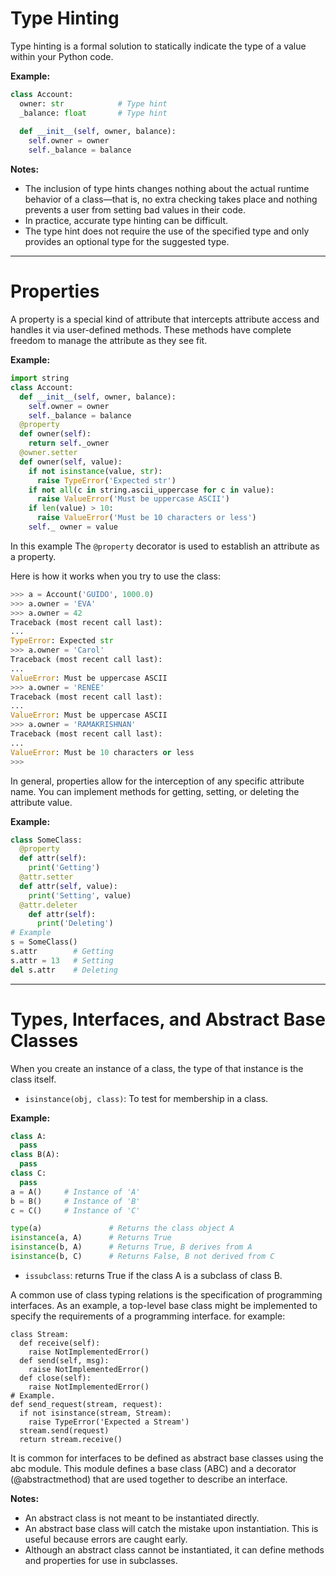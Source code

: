 # Type Hinting
Type hinting is a formal solution to statically indicate the type of a value within your Python code.

**Example:**

```python
class Account:
  owner: str            # Type hint
  _balance: float       # Type hint
  
  def __init__(self, owner, balance):
    self.owner = owner
    self._balance = balance
```

**Notes:**

* The inclusion of type hints changes nothing about the actual runtime
behavior of a class—that is, no extra checking takes place and nothing
prevents a user from setting bad values in their code.
* In practice, accurate type hinting can be difficult. 
* The type hint does not require the use of the specified type and only provides an optional type for the suggested type.
-----------
# Properties
A property is a special kind of attribute that intercepts attribute access and handles it via
user-defined methods. These methods have complete freedom to manage
the attribute as they see fit.

**Example:**

```python
import string
class Account:
  def __init__(self, owner, balance):
    self.owner = owner
    self._balance = balance
  @property
  def owner(self):
    return self._owner
  @owner.setter
  def owner(self, value):
    if not isinstance(value, str):
      raise TypeError('Expected str')
    if not all(c in string.ascii_uppercase for c in value):
      raise ValueError('Must be uppercase ASCII')
    if len(value) > 10:
      raise ValueError('Must be 10 characters or less')     
    self._ owner = value
```

In this example The ```@property``` decorator is used to establish an attribute as a property.

Here is how it works when you try to use the class:

```python
>>> a = Account('GUIDO', 1000.0)
>>> a.owner = 'EVA'
>>> a.owner = 42
Traceback (most recent call last):
...
TypeError: Expected str
>>> a.owner = 'Carol'
Traceback (most recent call last):
...
ValueError: Must be uppercase ASCII
>>> a.owner = 'RENÉE'
Traceback (most recent call last):
...
ValueError: Must be uppercase ASCII
>>> a.owner = 'RAMAKRISHNAN'
Traceback (most recent call last):
...
ValueError: Must be 10 characters or less
>>>
```

In general, properties allow for the interception of any specific attribute
name. You can implement methods for getting, setting, or deleting the
attribute value.

**Example:**

```python
class SomeClass:
  @property
  def attr(self):
    print('Getting')
  @attr.setter
  def attr(self, value):
    print('Setting', value)
  @attr.deleter
    def attr(self):
      print('Deleting')
# Example
s = SomeClass()
s.attr        # Getting
s.attr = 13   # Setting
del s.attr    # Deleting
```
-----------
# Types, Interfaces, and Abstract Base Classes
When you create an instance of a class, the type of that instance is the class
itself.

* ```isinstance(obj, class)```: To test for membership in a class.
 
**Example:**

```python
class A:
  pass
class B(A):
  pass
class C:
  pass
a = A()     # Instance of 'A'
b = B()     # Instance of 'B'
c = C()     # Instance of 'C'

type(a)               # Returns the class object A
isinstance(a, A)      # Returns True
isinstance(b, A)      # Returns True, B derives from A
isinstance(b, C)      # Returns False, B not derived from C
```

* ```issubclass```: returns True if the class A is a subclass of class B.

A common use of class typing relations is the specification of programming interfaces.
As an example, a top-level base class might be
implemented to specify the requirements of a programming interface. for example:

```pyhton
class Stream:
  def receive(self):
    raise NotImplementedError()
  def send(self, msg):
    raise NotImplementedError()
  def close(self):
    raise NotImplementedError()
# Example.
def send_request(stream, request):
  if not isinstance(stream, Stream):
    raise TypeError('Expected a Stream')
  stream.send(request)
  return stream.receive()
```

It is common for interfaces to be defined as abstract base classes using the abc module. This module defines a base
class (ABC) and a decorator (@abstractmethod) that are used together to
describe an interface. 

**Notes:**

* An abstract class is not meant to be instantiated directly.
* An abstract base class will catch the mistake upon instantiation. This is useful because errors are caught early.
* Although an abstract class cannot be instantiated, it can define methods
and properties for use in subclasses.

